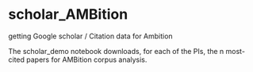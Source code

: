 # scholar_AMBition
getting Google scholar / Citation data for Ambition

The scholar_demo notebook downloads, for each of the PIs, the n most-cited papers for AMBition corpus analysis.